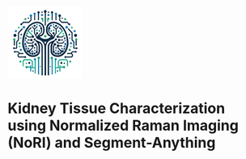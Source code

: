 ![logo](static/images/nori.png)

# Kidney Tissue Characterization using Normalized Raman Imaging (NoRI) and Segment-Anything

